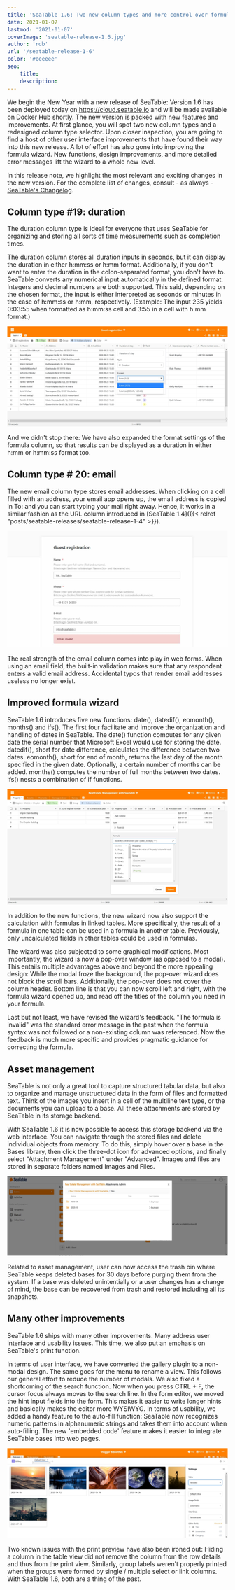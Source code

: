 ```yaml
---
title: 'SeaTable 1.6: Two new column types and more control over formulas and attachments - SeaTable'
date: 2021-01-07
lastmod: '2021-01-07'
coverImage: 'seatable-release-1.6.jpg'
author: 'rdb'
url: '/seatable-release-1-6'
color: '#eeeeee'
seo:
    title:
    description:
---
```


We begin the New Year with a new release of SeaTable: Version 1.6 has been deployed today on https://cloud.seatable.io and will be made available on Docker Hub shortly. The new version is packed with new features and improvements. At first glance, you will spot two new column types and a redesigned column type selector. Upon closer inspection, you are going to find a host of other user interface improvements that have found their way into this new release. A lot of effort has also gone into improving the formula wizard. New functions, design improvements, and more detailed error messages lift the wizard to a whole new level.

In this release note, we highlight the most relevant and exciting changes in the new version. For the complete list of changes, consult - as always - [SeaTable's Changelog](https://seatable.io/docs/changelog/version-1-6/?lang=auto).

## Column type #19: duration

The duration column type is ideal for everyone that uses SeaTable for organizing and storing all sorts of time measurements such as completion times.

The duration column stores all duration inputs in seconds, but it can display the duration in either h:mm:ss or h:mm format. Additionally, if you don't want to enter the duration in the colon-separated format, you don't have to. SeaTable converts any numerical input automatically in the defined format. Integers and decimal numbers are both supported. This said, depending on the chosen format, the input is either interpreted as seconds or minutes in the case of h:mm:ss or h:mm, respectively. (Example: The input 235 yields 0:03:55 when formatted as h:mm:ss cell and 3:55 in a cell with h:mm format.)

![New column type Duration](Column_Type_Duration.jpg)

And we didn't stop there: We have also expanded the format settings of the formula column, so that results can be displayed as a duration in either h:mm or h:mm:ss format too.

## Column type # 20: email

The new email column type stores email addresses. When clicking on a cell filled with an address, your email app opens up, the email address is copied in To: and you can start typing your mail right away. Hence, it works in a similar fashion as the URL column introduced in [SeaTable 1.4]({{< relref "posts/seatable-releases/seatable-release-1-4" >}}).

![Column type email in webform](Column_Type_Email_Form.jpg)

The real strength of the email column comes into play in web forms. When using an email field, the built-in validation makes sure that any respondent enters a valid email address. Accidental typos that render email addresses useless no longer exist.

## Improved formula wizard

SeaTable 1.6 introduces five new functions: date(), datedif(), eomonth(), months() and ifs(). The first four facilitate and improve the organization and handling of dates in SeaTable. The date() function computes for any given date the serial number that Microsoft Excel would use for storing the date. datedif(), short for date difference, calculates the difference between two dates. eomonth(), short for end of month, returns the last day of the month specified in the given date. Optionally, a certain number of months can be added. months() computes the number of full months between two dates. ifs() nests a combination of if functions.

![Improved formula wizard](Improved_Formula_Wizard.jpg)

In addition to the new functions, the new wizard now also support the calculation with formulas in linked tables. More specifically, the result of a formula in one table can be used in a formula in another table. Previously, only uncalculated fields in other tables could be used in formulas.

The wizard was also subjected to some graphical modifications. Most importantly, the wizard is now a pop-over window (as opposed to a modal). This entails multiple advantages above and beyond the more appealing design: While the modal froze the background, the pop-over wizard does not block the scroll bars. Additionally, the pop-over does not cover the column header. Bottom line is that you can now scroll left and right, with the formula wizard opened up, and read off the titles of the column you need in your formula.

Last but not least, we have revised the wizard's feedback. "The formula is invalid" was the standard error message in the past when the formula syntax was not followed or a non-existing column was referenced. Now the feedback is much more specific and provides pragmatic guidance for correcting the formula.

## Asset management

SeaTable is not only a great tool to capture structured tabular data, but also to organize and manage unstructured data in the form of files and formatted text. Think of the images you insert in a cell of the multiline text type, or the documents you can upload to a base. All these attachments are stored by SeaTable in its storage backend.

With SeaTable 1.6 it is now possible to access this storage backend via the web interface. You can navigate through the stored files and delete individual objects from memory. To do this, simply hover over a base in the Bases library, then click the three-dot icon for advanced options, and finally select "Attachment Management" under "Advanced". Images and files are stored in separate folders named Images and Files.

![Asset management in SeaTable 1.6](Asset_Management.jpg)

Related to asset management, user can now access the trash bin where SeaTable keeps deleted bases for 30 days before purging them from the system. If a base was deleted unintentially or a user changes has a change of mind, the base can be recovered from trash and restored including all its snapshots.

## Many other improvements

SeaTable 1.6 ships with many other improvements. Many address user interface and usability issues. This time, we also put an emphasis on SeaTable's print function.

In terms of user interface, we have converted the gallery plugin to a non-modal design. The same goes for the menu to rename a view. This follows our general effort to reduce the number of modals. We also fixed a shortcoming of the search function. Now when you press CTRL + F, the cursor focus always moves to the search line. In the form editor, we moved the hint input fields into the form. This makes it easier to write longer hints and basically makes the editor more WYSIWYG. In terms of usability, we added a handy feature to the auto-fill function: SeaTable now recognizes numeric patterns in alphanumeric strings and takes them into account when auto-filling. The new 'embedded code' feature makes it easier to integrate SeaTable bases into web pages.

![Non-modal Gallery plugin](Non-modal_Gallery.jpg)

Two known issues with the print preview have also been ironed out: Hiding a column in the table view did not remove the column from the row details and thus from the print view. Similarly, group labels weren't properly printed when the groups were formed by single / multiple select or link columns. With SeaTable 1.6, both are a thing of the past.

